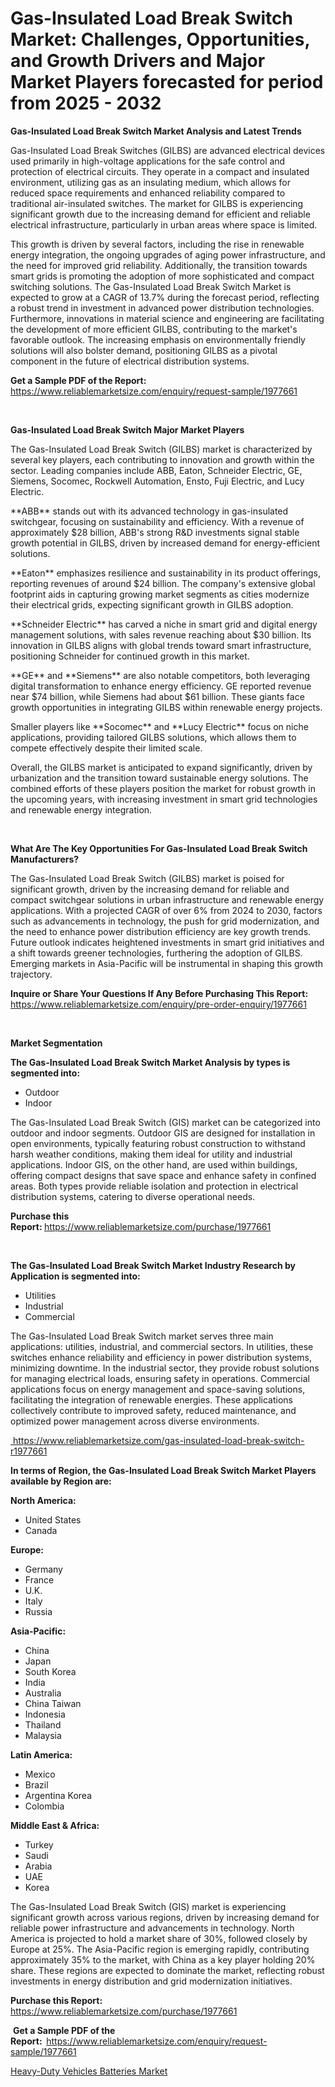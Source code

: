 <p><h1>Gas-Insulated Load Break Switch Market: Challenges, Opportunities, and Growth Drivers and Major Market Players forecasted for period from 2025 - 2032</h1></p><p><strong>Gas-Insulated Load Break Switch Market Analysis and Latest Trends</strong></p>
<p><p>Gas-Insulated Load Break Switches (GILBS) are advanced electrical devices used primarily in high-voltage applications for the safe control and protection of electrical circuits. They operate in a compact and insulated environment, utilizing gas as an insulating medium, which allows for reduced space requirements and enhanced reliability compared to traditional air-insulated switches. The market for GILBS is experiencing significant growth due to the increasing demand for efficient and reliable electrical infrastructure, particularly in urban areas where space is limited.</p><p>This growth is driven by several factors, including the rise in renewable energy integration, the ongoing upgrades of aging power infrastructure, and the need for improved grid reliability. Additionally, the transition towards smart grids is promoting the adoption of more sophisticated and compact switching solutions. The Gas-Insulated Load Break Switch Market is expected to grow at a CAGR of 13.7% during the forecast period, reflecting a robust trend in investment in advanced power distribution technologies. Furthermore, innovations in material science and engineering are facilitating the development of more efficient GILBS, contributing to the market's favorable outlook. The increasing emphasis on environmentally friendly solutions will also bolster demand, positioning GILBS as a pivotal component in the future of electrical distribution systems.</p></p>
<p><strong>Get a Sample PDF of the Report:&nbsp;</strong> <a href="https://www.reliablemarketsize.com/enquiry/request-sample/1977661?utm_campaign=2640&utm_medium=2&utm_source=Github&utm_content=ia&utm_term=07042025&utm_id=gas-insulated-load-break-switch">https://www.reliablemarketsize.com/enquiry/request-sample/1977661</a></p>
<p>&nbsp;</p>
<p><strong>Gas-Insulated Load Break Switch Major Market Players</strong></p>
<p><p>The Gas-Insulated Load Break Switch (GILBS) market is characterized by several key players, each contributing to innovation and growth within the sector. Leading companies include ABB, Eaton, Schneider Electric, GE, Siemens, Socomec, Rockwell Automation, Ensto, Fuji Electric, and Lucy Electric.</p><p>**ABB** stands out with its advanced technology in gas-insulated switchgear, focusing on sustainability and efficiency. With a revenue of approximately $28 billion, ABB's strong R&D investments signal stable growth potential in GILBS, driven by increased demand for energy-efficient solutions.</p><p>**Eaton** emphasizes resilience and sustainability in its product offerings, reporting revenues of around $24 billion. The company's extensive global footprint aids in capturing growing market segments as cities modernize their electrical grids, expecting significant growth in GILBS adoption.</p><p>**Schneider Electric** has carved a niche in smart grid and digital energy management solutions, with sales revenue reaching about $30 billion. Its innovation in GILBS aligns with global trends toward smart infrastructure, positioning Schneider for continued growth in this market.</p><p>**GE** and **Siemens** are also notable competitors, both leveraging digital transformation to enhance energy efficiency. GE reported revenue near $74 billion, while Siemens had about $61 billion. These giants face growth opportunities in integrating GILBS within renewable energy projects.</p><p>Smaller players like **Socomec** and **Lucy Electric** focus on niche applications, providing tailored GILBS solutions, which allows them to compete effectively despite their limited scale. </p><p>Overall, the GILBS market is anticipated to expand significantly, driven by urbanization and the transition toward sustainable energy solutions. The combined efforts of these players position the market for robust growth in the upcoming years, with increasing investment in smart grid technologies and renewable energy integration.</p></p>
<p>&nbsp;</p>
<p><strong>What Are The Key Opportunities For Gas-Insulated Load Break Switch Manufacturers?</strong></p>
<p><p>The Gas-Insulated Load Break Switch (GILBS) market is poised for significant growth, driven by the increasing demand for reliable and compact switchgear solutions in urban infrastructure and renewable energy applications. With a projected CAGR of over 6% from 2024 to 2030, factors such as advancements in technology, the push for grid modernization, and the need to enhance power distribution efficiency are key growth trends. Future outlook indicates heightened investments in smart grid initiatives and a shift towards greener technologies, furthering the adoption of GILBS. Emerging markets in Asia-Pacific will be instrumental in shaping this growth trajectory.</p></p>
<p><strong>Inquire or Share Your Questions If Any Before Purchasing This Report:</strong> <a href="https://www.reliablemarketsize.com/enquiry/pre-order-enquiry/1977661?utm_campaign=2640&utm_medium=2&utm_source=Github&utm_content=ia&utm_term=07042025&utm_id=gas-insulated-load-break-switch">https://www.reliablemarketsize.com/enquiry/pre-order-enquiry/1977661</a></p>
<p>&nbsp;</p>
<p><strong>Market Segmentation</strong></p>
<p><strong>The Gas-Insulated Load Break Switch Market Analysis by types is segmented into:</strong></p>
<p><ul><li>Outdoor</li><li>Indoor</li></ul></p>
<p><p>The Gas-Insulated Load Break Switch (GIS) market can be categorized into outdoor and indoor segments. Outdoor GIS are designed for installation in open environments, typically featuring robust construction to withstand harsh weather conditions, making them ideal for utility and industrial applications. Indoor GIS, on the other hand, are used within buildings, offering compact designs that save space and enhance safety in confined areas. Both types provide reliable isolation and protection in electrical distribution systems, catering to diverse operational needs.</p></p>
<p><strong>Purchase this Report:&nbsp;</strong><a href="https://www.reliablemarketsize.com/purchase/1977661?utm_campaign=2640&utm_medium=2&utm_source=Github&utm_content=ia&utm_term=07042025&utm_id=gas-insulated-load-break-switch">https://www.reliablemarketsize.com/purchase/1977661</a></p>
<p>&nbsp;</p>
<p><strong>The Gas-Insulated Load Break Switch Market Industry Research by Application is segmented into:</strong></p>
<p><ul><li>Utilities</li><li>Industrial</li><li>Commercial</li></ul></p>
<p><p>The Gas-Insulated Load Break Switch market serves three main applications: utilities, industrial, and commercial sectors. In utilities, these switches enhance reliability and efficiency in power distribution systems, minimizing downtime. In the industrial sector, they provide robust solutions for managing electrical loads, ensuring safety in operations. Commercial applications focus on energy management and space-saving solutions, facilitating the integration of renewable energies. These applications collectively contribute to improved safety, reduced maintenance, and optimized power management across diverse environments.</p></p>
<p><a href="https://www.reliablemarketsize.com/gas-insulated-load-break-switch-r1977661?utm_campaign=2640&utm_medium=2&utm_source=Github&utm_content=ia&utm_term=07042025&utm_id=gas-insulated-load-break-switch">&nbsp;https://www.reliablemarketsize.com/gas-insulated-load-break-switch-r1977661</a></p>
<p><strong>In terms of Region, the Gas-Insulated Load Break Switch Market Players available by Region are:</strong></p>
<p>
    <p> <strong> North America: </strong>
        <ul>
            <li>United States</li>
            <li>Canada</li>
        </ul>
        </p> 
    <p> <strong> Europe: </strong>
        <ul>
            <li>Germany</li>
            <li>France</li>
            <li>U.K.</li>
            <li>Italy</li>
            <li>Russia</li>
        </ul>
        </p> 
    <p> <strong> Asia-Pacific: </strong>
        <ul>
            <li>China</li>
            <li>Japan</li>
            <li>South Korea</li>
            <li>India</li>
            <li>Australia</li>
            <li>China Taiwan</li>
            <li>Indonesia</li>
            <li>Thailand</li>
            <li>Malaysia</li>
        </ul>
        </p> 
    <p> <strong> Latin America: </strong>
        <ul>
            <li>Mexico</li>
            <li>Brazil</li>
            <li>Argentina Korea</li>
            <li>Colombia</li>
        </ul>
        </p> 
    <p> <strong> Middle East & Africa: </strong>
        <ul>
            <li>Turkey</li>
            <li>Saudi</li>
            <li>Arabia</li>
            <li>UAE</li>
            <li>Korea</li>
        </ul>
    </p>
    </p>
<p><p>The Gas-Insulated Load Break Switch (GIS) market is experiencing significant growth across various regions, driven by increasing demand for reliable power infrastructure and advancements in technology. North America is projected to hold a market share of 30%, followed closely by Europe at 25%. The Asia-Pacific region is emerging rapidly, contributing approximately 35% to the market, with China as a key player holding 20% share. These regions are expected to dominate the market, reflecting robust investments in energy distribution and grid modernization initiatives.</p></p>
<p><strong>Purchase this Report: </strong><a href="https://www.reliablemarketsize.com/purchase/1977661?utm_campaign=2640&utm_medium=2&utm_source=Github&utm_content=ia&utm_term=07042025&utm_id=gas-insulated-load-break-switch">https://www.reliablemarketsize.com/purchase/1977661</a></p>
<p>&nbsp;<strong>Get a Sample PDF of the Report:&nbsp;&nbsp;</strong><a href="https://www.reliablemarketsize.com/enquiry/request-sample/1977661?utm_campaign=2640&utm_medium=2&utm_source=Github&utm_content=ia&utm_term=07042025&utm_id=gas-insulated-load-break-switch">https://www.reliablemarketsize.com/enquiry/request-sample/1977661</a></p>
<p><strong></strong></p>
<p><p><a href="https://github.com/schwminh2001101/Market-Research-Report-List-1/blob/main/heavy-duty-vehicles-batteries-market.md?utm_campaign=2640&utm_medium=2&utm_source=Github&utm_content=ia&utm_term=07042025&utm_id=gas-insulated-load-break-switch">Heavy-Duty Vehicles Batteries Market</a></p></p>